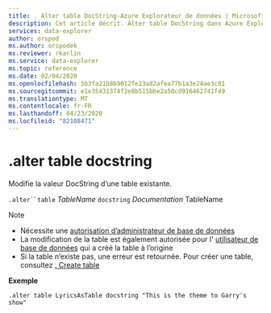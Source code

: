 ```yaml
---
title: . Alter table DocString-Azure Explorateur de données | Microsoft Docs
description: Cet article décrit. Alter table DocString dans Azure Explorateur de données.
services: data-explorer
author: orspod
ms.author: orspodek
ms.reviewer: rkarlin
ms.service: data-explorer
ms.topic: reference
ms.date: 02/04/2020
ms.openlocfilehash: 5b3fa21b8b9012fe23a82afea77b1a3e24ae3c91
ms.sourcegitcommit: e1e35431374f2e8b515bbe2a50cd916462741f49
ms.translationtype: MT
ms.contentlocale: fr-FR
ms.lasthandoff: 04/23/2020
ms.locfileid: "82108471"
---
```

# <a name="alter-table-docstring"></a>.alter table docstring

Modifie la valeur DocString d’une table existante.

`.alter``table` *TableName* `docstring` *Documentation* TableName

> [!NOTE]
> * Nécessite une [autorisation d’administrateur de base de données](../management/access-control/role-based-authorization.md)
> * La modification de la table est également autorisée pour l' [utilisateur de base de données](../management/access-control/role-based-authorization.md) qui a créé la table à l’origine
> * Si la table n’existe pas, une erreur est retournée. Pour créer une table, consultez [. Create table](create-table-command.md)

**Exemple** 

```
.alter table LyricsAsTable docstring "This is the theme to Garry's show"
```